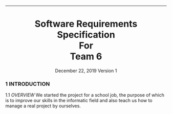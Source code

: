 ---

<h1 align = "center">
Software Requirements Specification<br>
For<br>
Team 6
</h1>
<p align = "center">
December 22, 2019
Version 1
</p>

### 1 INTRODUCTION
  1.1 _OVERVIEW_ We started the project for a school job, the purpose of which is to improve our skills in the informatic field and also teach us how to manage a real project by ourselves.
  
